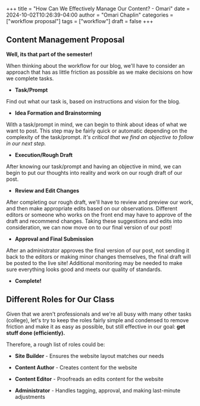 +++
title = "How Can We Effectively Manage Our Content? - Omari"
date = 2024-10-02T10:26:39-04:00
author = "Omari Chaplin"
categories = ["workflow proposal"]
tags = ["workflow"]
draft = false
+++

  
## Content Management Proposal

**Well, its that part of the semester!**

When thinking about the workflow for our blog, we'll have to consider an approach that has as little friction as possible as we make decisions on how we complete tasks.

  
- **Task/Prompt**

Find out what our task is, based on instructions and vision for the blog.

- **Idea Formation and Brainstorming**

With a task/prompt in mind, we can begin to think about ideas of what we want to post. This step may be fairly quick or automatic depending on the complexity of the task/prompt. *It's critical that we find an objective to follow in our next step.*

  

- **Execution/Rough Draft**

  

After knowing our task/prompt and having an objective in mind, we can begin to put our thoughts into reality and work on our rough draft of our post.

  

- **Review and Edit Changes**

  

After completing our rough draft, we'll have to review and preview our work, and then make appropriate edits based on our observations. Different editors or someone who works on the front end may have to approve of the draft and recommend changes. Taking these suggestions and edits into consideration, we can now move on to our final version of our post!

  

- **Approval and Final Submission**

  

After an administrator approves the final version of our post, not sending it back to the editors or making minor changes themselves, the final draft will be posted to the live site! Additional monitoring may be needed to make sure everything looks good and meets our quality of standards.

  

- **Complete!**

  

## Different Roles for Our Class

Given that we aren't professionals and we're all busy with many other tasks (college), let's try to keep the roles fairly simple and condensed to remove friction and make it as easy as possible, but still effective in our goal: **get stuff done (efficiently).**

  

Therefore, a rough list of roles could be:

  

- **Site Builder** - Ensures the website layout matches our needs

- **Content Author** - Creates content for the website

- **Content Editor** - Proofreads an edits content for the website

- **Administrator** - Handles tagging, approval, and making last-minute adjustments